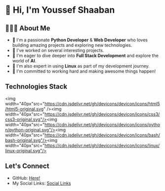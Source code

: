 # 👋 Hi, I'm Youssef Shaaban

## 👨🏻‍🎓 About Me

- 🚀 I'm a passionate **Python Developer** & **Web Developer** who loves building amazing projects and exploring new technologies.
- 🚀 I've worked on several interesting projects.  
- 🚀 I'm eager to dive deeper into **Full Stack Development** and explore the world of **AI**.
- 🚀 I'm also expert in using **Linux** as part of my development journey.
- 🚀 I'm committed to working hard and making awesome things happen!

##  Technologies Stack
<img width="40px"src="https://cdn.jsdelivr.net/gh/devicons/devicon/icons/html5/html5-original.svg" /><img width="40px"src="https://cdn.jsdelivr.net/gh/devicons/devicon/icons/css3/css3-original.svg"/><img width="40px"src="https://cdn.jsdelivr.net/gh/devicons/devicon/icons/python/python-original.svg"/><img width="40px"src="https://cdn.jsdelivr.net/gh/devicons/devicon/icons/bash/bash-original.svg"/><img width="40px"src="https://cdn.jsdelivr.net/gh/devicons/devicon/icons/linux/linux-original.svg"/>

##  Let's Connect

- GitHub: [Here!](https://github.com/youcefshaaban)
- My Social Links: [Social Links](https://youcefshaaban.github.io/social-links)
